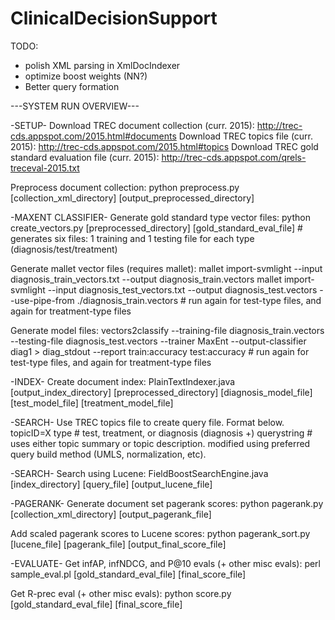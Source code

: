 # ClinicalDecisionSupport

TODO:
- polish XML parsing in XmlDocIndexer
- optimize boost weights (NN?)
- Better query formation

---SYSTEM RUN OVERVIEW---

-SETUP-
Download TREC document collection (curr. 2015): http://trec-cds.appspot.com/2015.html#documents
Download TREC topics file (curr. 2015): http://trec-cds.appspot.com/2015.html#topics
Download TREC gold standard evaluation file (curr. 2015): http://trec-cds.appspot.com/qrels-treceval-2015.txt

Preprocess document collection:
	python preprocess.py [collection_xml_directory] [output_preprocessed_directory]
	
	
-MAXENT CLASSIFIER-
Generate gold standard type vector files:
	python create_vectors.py [preprocessed_directory] [gold_standard_eval_file]
	# generates six files: 1 training and 1 testing file for each type (diagnosis/test/treatment)

Generate mallet vector files (requires mallet):
	mallet import-svmlight --input diagnosis_train_vectors.txt --output diagnosis_train.vectors
	mallet import-svmlight --input diagnosis_test_vectors.txt --output diagnosis_test.vectors --use-pipe-from ./diagnosis_train.vectors
	# run again for test-type files, and again for treatment-type files
	
Generate model files:
	vectors2classify --training-file diagnosis_train.vectors --testing-file diagnosis_test.vectors --trainer MaxEnt --output-classifier diag1 > diag_stdout --report train:accuracy test:accuracy
	# run again for test-type files, and again for treatment-type files
	
	
-INDEX-
Create document index:
	PlainTextIndexer.java [output_index_directory] [preprocessed_directory] [diagnosis_model_file] [test_model_file] [treatment_model_file]
	
	
-SEARCH-
Use TREC topics file to create query file. Format below.
	topicID=X
	type  # test, treatment, or diagnosis
	(diagnosis +) querystring # uses either topic summary or topic description. modified using preferred query build method (UMLS, normalization, etc).
	
	
-SEARCH-
Search using Lucene:
	FieldBoostSearchEngine.java [index_directory] [query_file] [output_lucene_file]


-PAGERANK-
Generate document set pagerank scores:
	python pagerank.py [collection_xml_directory] [output_pagerank_file]
	
Add scaled pagerank scores to Lucene scores:
	python pagerank_sort.py [lucene_file] [pagerank_file] [output_final_score_file]
	
	
-EVALUATE-
Get infAP, infNDCG, and P@10 evals (+ other misc evals):
	perl sample_eval.pl [gold_standard_eval_file] [final_score_file]
	
Get R-prec eval (+ other misc evals):
	python score.py [gold_standard_eval_file] [final_score_file]
	